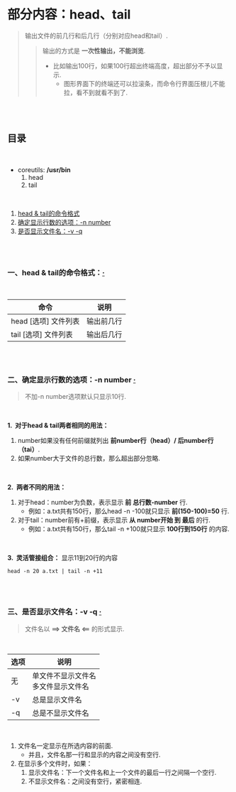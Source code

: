 # 部分内容：head、tail
> 输出文件的前几行和后几行（分别对应head和tail）.
>
>> 输出的方式是 **一次性输出，不能浏览**.
>> - 比如输出100行，如果100行超出终端高度，超出部分不予以显示.
>>    - 图形界面下的终端还可以拉滚条，而命令行界面压根儿不能拉，看不到就看不到了.

<br><br>

## 目录

<br>

- coreutils: **/usr/bin**
   1. head
   2. tail

<br>

1. [head & tail的命令格式](#一head--tail的命令格式)
2. [确定显示行数的选项：-n number](#二确定显示行数的选项-n-number--)
3. [是否显示文件名：-v -q](#三是否显示文件名-v--q--)

<br><br>

### 一、head & tail的命令格式：[·](#目录)

<br>

| 命令 | 说明 |
| --- | --- |
| head [选项] 文件列表 | 输出前几行 |
| tail [选项] 文件列表 | 输出后几行 |

<br><br>

### 二、确定显示行数的选项：-n number  [·](#目录)
> 不加-n number选项默认只显示10行.

<br>

**1.&nbsp; 对于head & tail两者相同的用法：**

1. number如果没有任何前缀就列出 **前number行（head）/ 后number行（tai）**.
2. 如果number大于文件的总行数，那么超出部分忽略.

<br>

**2.&nbsp; 两者不同的用法：**

1. 对于head：number为负数，表示显示 **前 总行数-number** 行.
   - 例如：a.txt共有150行，那么head -n -100就只显示 **前(150-100)=50** 行.
2. 对于tail：number前有+前缀，表示显示 **从 number开始 到 最后** 的行.
   - 例如：a.txt共有150行，那么tail -n +100就只显示 **100行到150行** 的内容.

<br>

**3.&nbsp; 灵活管接组合：** 显示11到20行的内容

```Shell
head -n 20 a.txt | tail -n +11
```

<br><br>

### 三、是否显示文件名：-v -q  [·](#目录)
> 文件名以 **==> 文件名 <==** 的形式显示.

<br>

| 选项 | 说明 |
| --- | --- |
| 无 | 单文件不显示文件名<br>多文件显示文件名 |
| -v | 总是显示文件名 |
| -q | 总是不显示文件名 |

<br>

1. 文件名一定显示在所选内容的前面.
   - 并且，文件名那一行和显示的内容之间没有空行.
2. 在显示多个文件时，如果：
   1. 显示文件名：下一个文件名和上一个文件的最后一行之间隔一个空行.
   2. 不显示文件名：之间没有空行，紧密相连.
